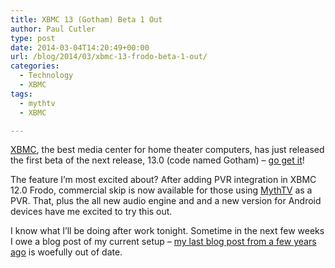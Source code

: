 ```yaml
---
title: XBMC 13 (Gotham) Beta 1 Out
author: Paul Cutler
type: post
date: 2014-03-04T14:20:49+00:00
url: /blog/2014/03/xbmc-13-frodo-beta-1-out/
categories:
  - Technology
  - XBMC
tags:
  - mythtv
  - XBMC

---
```

[XBMC][1], the best media center for home theater computers, has just released the first beta of the next release, 13.0 (code named Gotham) &#8211; [go get it][2]!

The feature I&#8217;m most excited about? After adding PVR integration in XBMC 12.0 Frodo, commercial skip is now available for those using [MythTV][3] as a PVR. That, plus the all new audio engine and and a new version for Android devices have me excited to try this out.

I know what I&#8217;ll be doing after work tonight. Sometime in the next few weeks I owe a blog post of my current setup &#8211; [my last blog post from a few years ago][4] is woefully out of date.

 [1]: http://www.xbmc.org
 [2]: http://xbmc.org/xbmc-13-0-gotham-beta1-rises/
 [3]: http://www.mythtv.org
 [4]: http://www.paulcutler.org/blog/2010/01/cutting-the-cable-part-2/